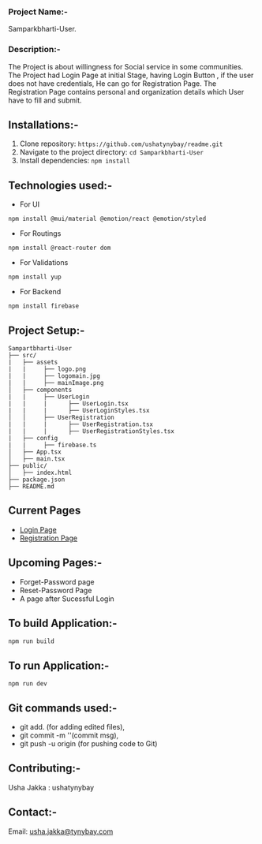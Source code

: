 ### Project Name:-
Samparkbharti-User. 

### Description:-
The Project is about willingness for Social service in some communities.
The Project had Login Page at initial Stage, having Login Button , if the user does not have credentials, He can go for Registration Page. The Registration Page contains personal and organization details which User have to fill and submit.

<!-- ### Technologies used {### Technologies used}
### Installations {### Installations} -->



<!-- ## Table of Contents

- [Installations](#installations)
- [Technologies Used](#technologies-used)
- [Current Pages](#current-pages)
- [Build and Run](#to-build-Application)
- [Git Commands Used](#git-commands-used) -->


## Installations:-
1. Clone repository: ``````https://github.com/ushatynybay/readme.git``````
2. Navigate to the project directory: `````` cd Samparkbharti-User ``````
3. Install dependencies: `````` npm install ``````


## Technologies used:-
+ For UI
``````
npm install @mui/material @emotion/react @emotion/styled 
``````
+ For Routings
``````
npm install @react-router dom 
``````
+ For Validations
``````
npm install yup 
``````
+ For Backend
``````
npm install firebase
``````

## Project Setup:-
``````
Sampartbharti-User
├── src/
|   ├── assets
|   |     ├── logo.png
|   |     ├── logomain.jpg
|   |     ├── mainImage.png
│   ├── components
|   |     ├── UserLogin
|   |     |      ├── UserLogin.tsx
|   |     |      ├── UserLoginStyles.tsx
│   │     ├── UserRegistration
|   |     |      ├── UserRegistration.tsx
|   |     |      ├── UserRegistrationStyles.tsx
|   ├── config 
|   |     ├── firebase.ts  
│   ├── App.tsx
│   ├── main.tsx
├── public/
│   ├── index.html
├── package.json
├── README.md

``````

## Current Pages
+ [Login Page](https://partner.sampark365.com/)
+ [Registration Page](https://partner.sampark365.com/PartnerRegister)

## Upcoming Pages:-
+ Forget-Password page
+ Reset-Password Page
+ A page after Sucessful Login

## To build Application:-
``````
npm run build
``````

## To run Application:-
``````
npm run dev
``````

## Git commands used:-
+ git add. (for adding edited files),
+ git commit -m ''(commit msg),
+ git push -u origin <branch-name> (for pushing code to Git)

## Contributing:-
Usha Jakka : ushatynybay

## Contact:-
Email: usha.jakka@tynybay.com